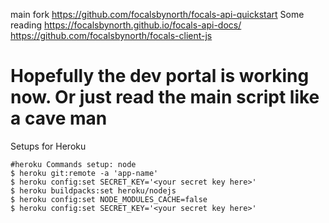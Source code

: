 

main fork https://github.com/focalsbynorth/focals-api-quickstart 
Some reading  https://focalsbynorth.github.io/focals-api-docs/ 
https://github.com/focalsbynorth/focals-client-js

# Hopefully the dev portal is working now. Or just read the main script like a cave man

Setups for Heroku
```
#heroku Commands setup: node 
$ heroku git:remote -a 'app-name'
$ heroku config:set SECRET_KEY='<your secret key here>' 
$ heroku buildpacks:set heroku/nodejs
$ heroku config:set NODE_MODULES_CACHE=false
$ heroku config:set SECRET_KEY='<your secret key here>' 
```

